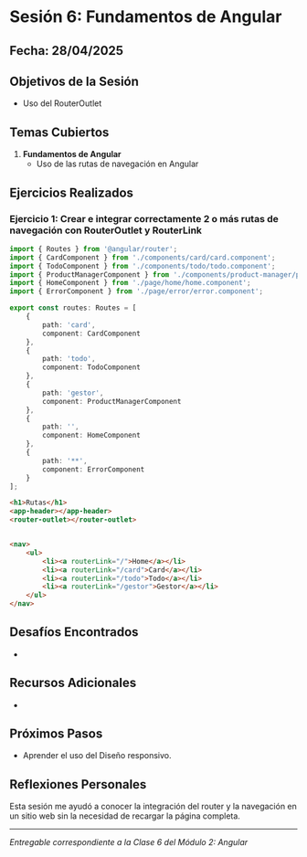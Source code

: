# Sesión 6: Fundamentos de Angular

## Fecha: 28/04/2025

## Objetivos de la Sesión

- Uso del RouterOutlet

## Temas Cubiertos

1. **Fundamentos de Angular**
   - Uso de las rutas de navegación en Angular

## Ejercicios Realizados

### Ejercicio 1: Crear e integrar correctamente 2 o más rutas de navegación con RouterOutlet y RouterLink

```typescript
import { Routes } from '@angular/router';
import { CardComponent } from './components/card/card.component';
import { TodoComponent } from './components/todo/todo.component';
import { ProductManagerComponent } from './components/product-manager/product-manager.component';
import { HomeComponent } from './page/home/home.component';
import { ErrorComponent } from './page/error/error.component';

export const routes: Routes = [
    {
        path: 'card',
        component: CardComponent
    },    
    {
        path: 'todo',
        component: TodoComponent
    },       
    {
        path: 'gestor',
        component: ProductManagerComponent
    },  
    {
        path: '',
        component: HomeComponent
    },  
    {
        path: '**',
        component: ErrorComponent
    }
];


```

```html
<h1>Rutas</h1>
<app-header></app-header>
<router-outlet></router-outlet>


<nav>
    <ul>
        <li><a routerLink="/">Home</a></li>
        <li><a routerLink="/card">Card</a></li>
        <li><a routerLink="/todo">Todo</a></li>
        <li><a routerLink="/gestor">Gestor</a></li>
    </ul>
</nav>
```
## Desafíos Encontrados

-

## Recursos Adicionales

- 

## Próximos Pasos

- Aprender el uso del Diseño responsivo.

## Reflexiones Personales

Esta sesión me ayudó a conocer la integración del router y la navegación en un sitio web sin la necesidad de recargar la página completa.

---

*Entregable correspondiente a la Clase 6 del Módulo 2: Angular*
